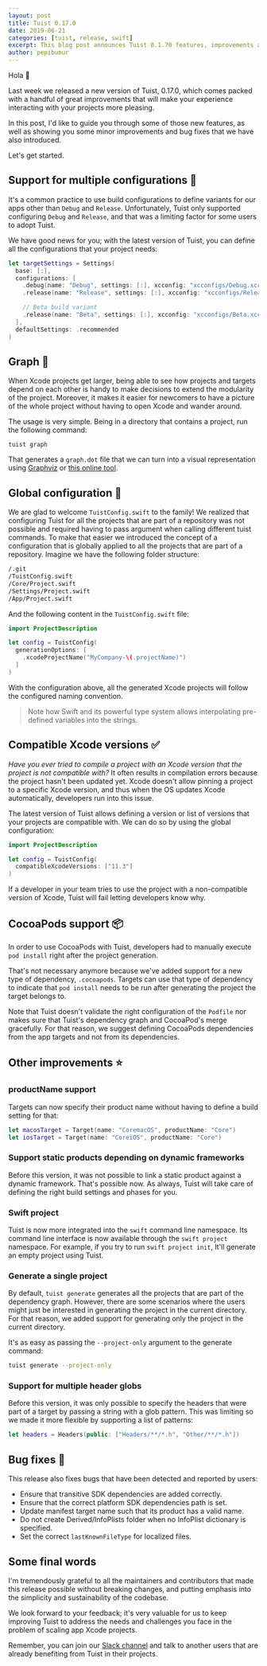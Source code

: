 ```yaml
---
layout: post
title: Tuist 0.17.0
date: 2019-06-21
categories: [tuist, release, swift]
excerpt: This blog post announces Tuist 0.1.70 features, improvements and bug fixes!
author: pepibumur
---
```


Hola 👋

Last week we released a new version of Tuist, 
0.17.0, 
which comes packed with a handful of great improvements that will make your experience interacting with your projects more pleasing.

In this post, 
I'd like to guide you through some of those new features,
as well as showing you some minor improvements and bug fixes that we have also introduced.

Let's get started.

## Support for multiple configurations 📝

It's a common practice to use build configurations to define variants for our apps other than `Debug` and `Release`.
Unfortunately,
Tuist only supported configuring `Debug` and `Release`,
and that was a limiting factor for some users to adopt Tuist.

We have good news for you; with the latest version of Tuist, you can define all the configurations that your project needs:

```swift
let targetSettings = Settings(
  base: [:],
  configurations: [
    .debug(name: "Debug", settings: [:], xcconfig: "xcconfigs/Debug.xcconfig"),
    .release(name: "Release", settings: [:], xcconfig: "xcconfigs/Release.xcconfig"),

    // Beta build variant
    .release(name: "Beta", settings: [:], xcconfig: "xcconfigs/Beta.xcconfig"),
  ],
  defaultSettings: .recommended
)

```

## Graph 🔀

When Xcode projects get larger,
being able to see how projects and targets depend on each other is handy to make decisions to extend the modularity of the project.
Moreover,
it makes it easier for newcomers to have a picture of the whole project without having to open Xcode and wander around.

The usage is very simple.
Being in a directory that contains a project,
run the following command:

```
tuist graph
```

That generates a `graph.dot` file that we can turn into a visual representation using [Graphviz](https://www.graphviz.org/) or [this online tool](https://dreampuf.github.io/GraphvizOnline).

## Global configuration 📝

We are glad to welcome `TuistConfig.swift` to the family! 
We realized that configuring Tuist for all the projects that are part of a repository was not possible and required having to pass argument when calling different tuist commands. 
To make that easier we introduced the concept of a configuration that is globally applied to all the projects that are part of a repository.
Imagine we have the following folder structure:

```bash
/.git
/TuistConfig.swift
/Core/Project.swift
/Settings/Project.swift
/App/Project.swift
```

And the following content in the `TuistConfig.swift` file:

```swift
import ProjectDescription

let config = TuistConfig(
  generationOptions: [
    .xcodeProjectName("MyCompany-\(.projectName)")
  ]
)
```

With the configuration above,
all the generated Xcode projects will follow the configured naming convention.

> Note how Swift and its powerful type system allows interpolating pre-defined variables into the strings.

## Compatible Xcode versions ✅

*Have you ever tried to compile a project with an Xcode version that the project is not compatible with?*
It often results in compilation errors because the project hasn't been updated yet.
Xcode doesn't allow pinning a project to a specific Xcode version,
and thus when the OS updates Xcode automatically,
developers run into this issue.

The latest version of Tuist allows defining a version or list of versions that your projects are compatible with.
We can do so by using the global configuration:

```swift
import ProjectDescription

let config = TuistConfig(
  compatibleXcodeVersions: ["11.3"]
)
```

If a developer in your team tries to use the project with a non-compatible version of Xcode,
Tuist will fail letting developers know why.

## CocoaPods support 📦

In order to use CocoaPods with Tuist, 
developers had to manually execute `pod install` right after the project generation.

That's not necessary anymore because we've added support for a new type of dependency, `.cocoapods`. Targets can use that type of dependency to indicate that `pod install` needs to be run after generating the project the target belongs to.

Note that Tuist doesn't validate the right configuration of the `Podfile` nor makes sure that Tuist's dependency graph and CocoaPod's merge gracefully.
For that reason,
we suggest defining CocoaPods dependencies from the app targets and not from its dependencies.

## Other improvements ⭐️

### productName support

Targets can now specify their product name without having to define a build setting for that:

```swift
let macosTarget = Target(name: "CoremacOS", productName: "Core") 
let iosTarget = Target(name: "CoreiOS", productName: "Core") 
```

### Support static products depending on dynamic frameworks

Before this version, 
it was not possible to link a static product against a dynamic framework. 
That's possible now.
As always,
Tuist will take care of defining the right build settings and phases for you.

### Swift project

Tuist is now more integrated into the `swift` command line namespace. 
Its command line interface is now available through the `swift project` namespace.
For example,
if you try to run `swift project init`,
It'll generate an empty project using Tuist.

### Generate a single project

By default,
`tuist generate` generates all the projects that are part of the dependency graph.
However, 
there are some scenarios where the users might just be interested in generating the project in the current directory.
For that reason,
we added support for generating only the project in the current directory. 

It's as easy as passing the `--project-only` argument to the generate command:

```bash
tuist generate --project-only
```

### Support for multiple header globs

Before this version,
it was only possible to specify the headers that were part of a target by passing a string with a glob pattern.
This was limiting so we made it more flexible by supporting a list of patterns:

```swift
let headers = Headers(public: ["Headers/**/*.h", "Other/**/*.h"])
```

## Bug fixes 🐛

This release also fixes bugs that have been detected and reported by users:

* Ensure that transitive SDK dependencies are added correctly.
* Ensure that the correct platform SDK dependencies path is set.
* Update manifest target name such that its product has a valid name.
* Do not create Derived/InfoPlists folder when no InfoPlist dictionary is specified.
* Set the correct `lastKnownFileType` for localized files.

## Some final words

I'm tremendously grateful to all the maintainers and contributors that made this release possible without breaking changes, and putting emphasis into the simplicity and sustainability of the codebase.

We look forward to your feedback; it's very valuable for us to keep improving Tuist to address the needs and challenges you face in the problem of scaling app Xcode projects.

Remember,
you can join our [Slack channel](https://slack.tuist.io) and talk to another users that are already benefiting from Tuist in their projects.
